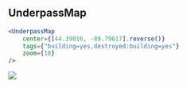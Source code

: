 ## UnderpassMap

```jsx
<UnderpassMap
    center={[44.39016, -89.79617].reverse()}
    tags={"building=yes,destroyed:building=yes"}
    zoom={18}
/>
```

<img src="/underpass/img/map.png" />